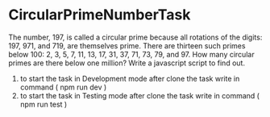 # CircularPrimeNumberTask

The number, 197, is called a circular prime because all rotations of the digits: 197, 971, and 719,
are themselves prime.
There are thirteen such primes below 100: 2, 3, 5, 7, 11, 13, 17, 31, 37, 71, 73, 79, and 97.
How many circular primes are there below one million? Write a javascript script to find out.

1. to start the task in Development mode after clone the task write in command ( npm run dev )
2. to start the task in Testing mode after clone the task write in command ( npm run test )
